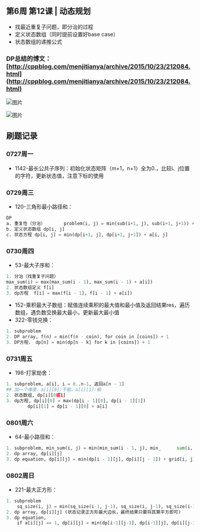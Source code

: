## 第6周 第12课 | 动态规划 


* 找最近重复子问题，即分治的过程 
* 定义状态数组（同时提前设置好base case） 
* 状态数组的递推公式 
### DP总结的博文： [http://cppblog.com/menjitianya/archive/2015/10/23/212084.html](http://cppblog.com/menjitianya/archive/2015/10/23/212084.html)

![图片](https://uploader.shimo.im/f/NbUmZ8Ah7mw59mNk.png!thumbnail)

![图片](https://uploader.shimo.im/f/bIxjkoWL5C0VesqH.png!thumbnail)

## 刷题记录 

### 0727周一 


* 1142-最长公共子序列：初始化状态矩阵（m+1，n+1）全为0.，比较i、j位置的字符，更新状态值，注意下标的使用 
### 0729周三 


* 120-三角形最小路径和： 
```python
DP 
a. 重复性（分治）       problem(i, j) = min(sub(i+1, j), sub(i+1, j+1)) + a[i, j] 
b. 定义状态数组 dp[i, j] 
c. 状态方程 dp[i, j] = min(dp[i+1, j], dp[i+1, j+1]) + a[i, j] 
```
### 0730周四 


* 53-最大子序和： 
```python
1. 分治（找重复子问题）  
max_sum(i) = max(max_sum(i - 1), max_sum(i - 1) + a[i]) 
2. 状态数组定义 f[i] 
3. dp方程  f[i] = max(f[i - 1], f[i - 1] + a[i]) 
```

* 152-乘积最大子数组：赋值连续乘积的最大值和最小值及返回结果res，遍历数组，遇负数交换最大最小，更新最大最小值 
* 322-零钱兑换： 
```python
1. subproblem 
2. DP array, f(n) = min(f(n - coin), for coin in [coins]) + 1 
3. DP方程， dp[n] = min(dp[n - k] for k in [coins]) + 1 
```
### 0731周五 


* 198-打家劫舍： 
```python
1. subproblem, a[i], i = 0..n-1, 返回a[n - 1] 
## 加一个维度，a[i][0]:不偷，a[i][1]:偷 
2. 状态数组, dp[i][0或1] 
3. dp方程, dp[i][0] = max(dp[i - 1][0], dp[i - 1][1]) 
        dp[i][1] = dp[i - 1][0] + a[i] 
```
### 0801周六 


* 64-最小路径和： 
```python
1. subproblem, min_sum(i, j) = min(min_sum(i - 1, j), min_      sum(i, j - 1)) + a[i, j] 
2. dp array, dp[i][j] 
3. dp equation, dp[i][j] = min(dp[i - 1][j], dp[i][j - 1]) + grid[i, j] 
```
### 0802周日 


* 221-最大正方形： 
```python
1. subproblem 
    sq_size(i, j) = min(sq_size(i-1, j-1), sq_size(i, j-1), sq_size(i-1, j)) + 1 if a[i][j] == 1 
2. dp array, dp[i][j] (状态记录正方形最大边长，最终结果只要将其算平方即可) 
3. dp equation,  
    if a[i][j] == 1, dp[i][j] = min(dp[i-1][j-1], dp[i-1][j], dp[i][j-1]) + 1 
```
